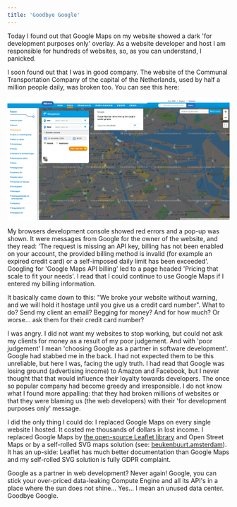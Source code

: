 ```yaml
---
title: 'Goodbye Google'
---
```


Today I found out that Google Maps on my website showed a dark 'for development purposes only' overlay. As a website developer and host I am responsible for hundreds of websites, so, as you can understand, I panicked. 

I soon found out that I was in good company. The website of the Communal Transportation Company of the capital of the Netherlands, used by half a million people daily, was broken too. You can see this here:

![GVB.nl](/uploads/gvb.png)

My browsers development console showed red errors and a pop-up was shown. It were messages from Google for the owner of the website, and they read: 'The request is missing an API key, billing has not been enabled on your account, the provided billing method is invalid (for example an expired credit card) or a self-imposed daily limit has been exceeded'. Googling for 'Google Maps API billing' led to a page headed 'Pricing that scale to fit your needs'. I read that I could continue to use Google Maps if I entered my billing information. 

It basically came down to this: "We broke your website without warning, and we will hold it hostage until you give us a credit card number". What to do? Send my client an email? Begging for money? And for how much? Or worse... ask them for their credit card number?

I was angry. I did not want my websites to stop working, but could not ask my clients for money as a result of my poor judgement. And with 'poor judgement' I mean 'choosing Google as a partner in software development'. Google had stabbed me in the back. I had not expected them to be this unreliable, but here I was, facing the ugly truth. I had read that Google was losing ground (advertising income) to Amazon and Facebook, but I never thought that that would influence their loyalty towards developers. The once so popular company had become greedy and irresponsible. I do not know what I found more appalling: that they had broken millions of websites or that they were blaming us (the web developers) with their 'for development purposes only' message.

I did the only thing I could do: I replaced Google Maps on every single website I hosted. It costed me thousands of dollars in lost income. I replaced Google Maps by [the open-source Leaflet library](https://leafletjs.com/) and Open Street Maps or by a self-rolled SVG maps solution (see: [beukenbuurt.amsterdam](https://beukenbuurt.amsterdam/)). It has an up-side: Leaflet has much better documentation than Google Maps and my self-rolled SVG solution is fully GDPR complaint.

Google as a partner in web development? Never again! Google, you can stick your over-priced data-leaking Compute Engine and all its API's in a place where the sun does not shine... Yes... I mean an unused data center. Goodbye Google.